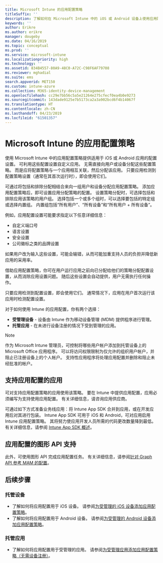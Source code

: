 ```yaml
---
title: Microsoft Intune 的应用配置策略
titleSuffix: ''
description: 了解如何在 Microsoft Intune 中的 iOS 或 Android 设备上使用应用配置策略。
keywords: ''
author: Erikre
ms.author: erikre
manager: dougeby
ms.date: 04/16/2019
ms.topic: conceptual
ms.prod: ''
ms.service: microsoft-intune
ms.localizationpriority: high
ms.technology: ''
ms.assetid: 834B4557-80A9-48C0-A72C-C98F6AF79708
ms.reviewer: mghadial
ms.suite: ems
search.appverid: MET150
ms.custom: intune-azure
ms.collection: M365-identity-device-management
ms.openlocfilehash: cc29e7bb56c5a5e21264e275cfecf0ea4b0e9273
ms.sourcegitcommit: 143dade9125e7b5173ca2a3a902bcd6f4b14067f
ms.translationtype: HT
ms.contentlocale: zh-CN
ms.lasthandoff: 04/23/2019
ms.locfileid: "61501357"
---
```

# <a name="app-configuration-policies-for-microsoft-intune"></a>Microsoft Intune 的应用配置策略

使用 Microsoft Intune 中的应用配置策略提供适用于 iOS 或 Android 应用的配置设置。 可利用这些配置设置自定义应用。 无需直接向用户或设备分配这些配置策略。 而是应将配置策略与一个应用相互关联，然后分配该应用。 只要应用检测到配置策略设置（通常在其首次运行时），即会使用它们。

可通过将包括和排除分配相结合来向一组用户和设备分配应用配置策略。 添加应用配置策略后，即可设置应用分配策略的配置。 设置策略分配时，可选择包括和排除应用该策略的用户组。 选择包括一个或多个组时，可以选择要包括的特定组或选择内置组。 内置组包括“所有用户”、“所有设备”和“所有用户 + 所有设备”。

例如，应用配置设置可能要求指定以下任意详细信息：

- 自定义端口号
- 语言设置
- 安全设置
- 公司徽标之类的品牌设置

如果用户改为输入这些设置，可能会输错，从而可能加重支持人员的负担并降低新应用的采用率。

借助应用配置策略，你可在用户运行应用之前向已分配给他们的策略分配配置设置，从而消除应用设置问题。 随后这些设置会自动提供，用户无需执行任何操作。

只要应用检测到配置设置，即会使用它们。 通常情况下，应用在用户首次运行该应用时检测配置设置。

对于如何使用 Intune 的应用配置，你有两个选择：
 - **受管理设备** - 设备由 Intune 作为移动设备管理 (MDM) 提供程序进行管理。
 - **托管应用** - 在未进行设备注册的情况下受到管理的应用。

> [!NOTE]
> 作为 Microsoft Intune 管理员，可控制将哪些用户帐户添加到托管设备上的 Microsoft Office 应用程序。 可以将访问权限限制为仅允许的组织用户帐户，并阻止已注册设备上的个人帐户。 支持性应用程序将处理应用配置并删除和阻止未经批准的帐户。

## <a name="apps-that-support-app-configuration"></a>支持应用配置的应用

可对支持应用配置策略的应用使用该策略。 要在 Intune 中提供应用配置，应用必须编写为支持使用应用配置。 有关详细信息，请咨询应用供应商。

可通过如下方式准备业务线应用：将 Intune App SDK 合并到应用，或在开发应用后对其进行包装。 Intune App SDK 可用于 iOS 和 Android，可对应用启用 Intune 应用配置策略。 其将努力使应用开发人员所需的代码更改数量降到最低。 有关详细信息，请参阅 [Intune App SDK 概述](app-sdk.md)。

## <a name="graph-api-support-for-app-configuration"></a>应用配置的图形 API 支持

此外，可使用图形 API 完成应用配置任务。 有关详细信息，请参阅[针对 Graph API 参考 MAM 的配置](https://graph.microsoft.io/docs/api-reference/beta/api/intune_mam_targetedmanagedappconfiguration_create)。

## <a name="next-steps"></a>后续步骤

### <a name="managed-devices"></a>托管设备

 - 了解如何将应用配置用于 iOS 设备。  请参阅[为受管理的 iOS 设备添加应用配置策略](app-configuration-policies-use-ios.md)。
 - 了解如何将应用配置用于 Android 设备。  请参阅[为受管理的 Android 设备添加应用配置策略](app-configuration-policies-use-android.md)。

### <a name="managed-apps"></a>托管应用

 - 了解如何将应用配置用于受管理的应用。 请参阅[为受管理应用添加应用配置策略（无需设备注册）](app-configuration-policies-managed-app.md)。
